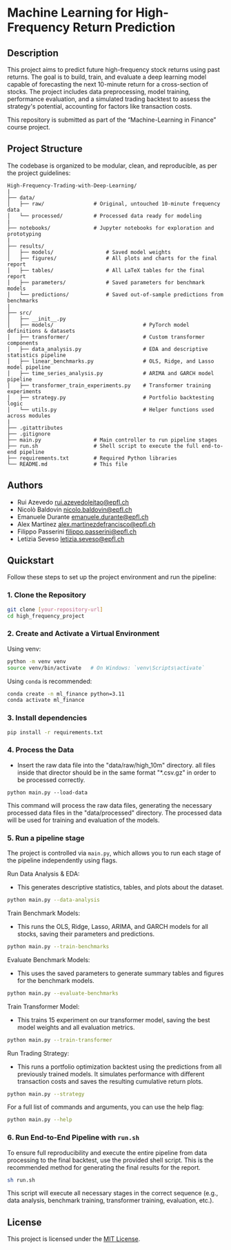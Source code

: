 # Machine Learning for High-Frequency Return Prediction

## Description
This project aims to predict future high-frequency stock returns using past returns. The goal is to build, train, and evaluate a deep learning model capable of forecasting the next 10-minute return for a cross-section of stocks. The project includes data preprocessing, model training, performance evaluation, and a simulated trading backtest to assess the strategy's potential, accounting for factors like transaction costs.

This repository is submitted as part of the “Machine-Learning in Finance” course project.

## Project Structure
The codebase is organized to be modular, clean, and reproducible, as per the project guidelines:

```
High-Frequency-Trading-with-Deep-Learning/
|
├── data/
│   ├── raw/                # Original, untouched 10-minute frequency data
│   └── processed/          # Processed data ready for modeling
|
├── notebooks/              # Jupyter notebooks for exploration and prototyping
|
├── results/
│   ├── models/                 # Saved model weights
│   ├── figures/                # All plots and charts for the final report
│   ├── tables/                 # All LaTeX tables for the final report
│   ├── parameters/             # Saved parameters for benchmark models
│   └── predictions/            # Saved out-of-sample predictions from benchmarks
│
├── src/
│   ├── __init__.py
│   ├── models/                             # PyTorch model definitions & datasets
│   ├── transformer/                        # Custom transformer components
│   ├── data_analysis.py                    # EDA and descriptive statistics pipeline
│   ├── linear_benchmarks.py                # OLS, Ridge, and Lasso model pipeline
│   ├── time_series_analysis.py             # ARIMA and GARCH model pipeline
│   ├── transformer_train_experiments.py    # Transformer training experiments
│   ├── strategy.py                         # Portfolio backtesting logic
│   └── utils.py                            # Helper functions used across modules
|
├── .gitattributes
├── .gitignore
├── main.py                 # Main controller to run pipeline stages
├── run.sh                  # Shell script to execute the full end-to-end pipeline
├── requirements.txt        # Required Python libraries
└── README.md               # This file
```

## Authors
* Rui Azevedo [rui.azevedoleitao@epfl.ch](mailto:rui.azevedoleitao@epfl.ch)  
* Nicolò Baldovin [nicolo.baldovin@epfl.ch](mailto:nicolo.baldovin@epfl.ch)
* Emanuele Durante [emanuele.durante@epfl.ch](mailto:emanuele.durante@epfl.ch)
* Alex Martínez [alex.martinezdefrancisco@epfl.ch](mailto:alex.martinezdefrancisco@epfl.ch)
* Filippo Passerini [filippo.passerini@epfl.ch](mailto:filippo.passerini@epfl.ch)
* Letizia Seveso [letizia.seveso@epfl.ch](mailto:letizia.seveso@epfl.ch)

## Quickstart
Follow these steps to set up the project environment and run the pipeline:

### 1. Clone the Repository
```bash
git clone [your-repository-url]
cd high_frequency_project
```

### 2. Create and Activate a Virtual Environment
Using venv:
```bash
python -m venv venv
source venv/bin/activate   # On Windows: `venv\Scripts\activate`
```

Using `conda` is recommended:
```bash
conda create -n ml_finance python=3.11
conda activate ml_finance
```

### 3. Install dependencies
```bash
pip install -r requirements.txt
```
### 4. Process the Data
* Insert the raw data file into the "data/raw/high_10m" directory. all files inside that director should be in the same format "*.csv.gz" in order to be processed correctly.
```
python main.py --load-data
```

This command will process the raw data files, generating the necessary processed data files in the "data/processed" directory. The processed data will be used for training and evaluation of the models.


### 5. Run a pipeline stage
The project is controlled via `main.py`, which allows you to run each stage of the pipeline independently using flags.

Run Data Analysis & EDA:
* This generates descriptive statistics, tables, and plots about the dataset.
```bash
python main.py --data-analysis
```

Train Benchmark Models:
* This runs the OLS, Ridge, Lasso, ARIMA, and GARCH models for all stocks, saving their parameters and predictions.
```bash
python main.py --train-benchmarks
```

Evaluate Benchmark Models:
* This uses the saved parameters to generate summary tables and figures for the benchmark models.
```bash
python main.py --evaluate-benchmarks
```

Train Transformer Model:
* This trains 15 experiment on our transformer model, saving the best model weights and all evaluation metrics.
```bash
python main.py --train-transformer
```

Run Trading Strategy:
* This runs a portfolio optimization backtest using the predictions from all previously trained models. It simulates performance with different transaction costs and saves the resulting cumulative return plots.
```bash
python main.py --strategy
```

For a full list of commands and arguments, you can use the help flag:
```bash
python main.py --help
```

### 6. Run End-to-End Pipeline with `run.sh`
To ensure full reproducibility and execute the entire pipeline from data processing to the final backtest, use the provided shell script. This is the recommended method for generating the final results for the report.

```bash
sh run.sh
```

This script will execute all necessary stages in the correct sequence (e.g., data analysis, benchmark training, transformer training, evaluation, etc.).

## License

This project is licensed under the [MIT License](LICENSE).